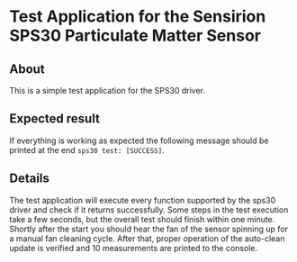 # Test Application for the Sensirion SPS30 Particulate Matter Sensor

## About
This is a simple test application for the SPS30 driver.

## Expected result
If everything is working as expected the following message should be printed at
the end `sps30 test: [SUCCESS]`.

## Details
The test application will execute every function supported by the sps30 driver
and check if it returns successfully.
Some steps in the test execution take a few seconds, but the overall test
should finish within one minute.
Shortly after the start you should hear the fan of the sensor spinning up for a
manual fan cleaning cycle. After that, proper operation of the auto-clean
update is verified and 10 measurements are printed to the console.
